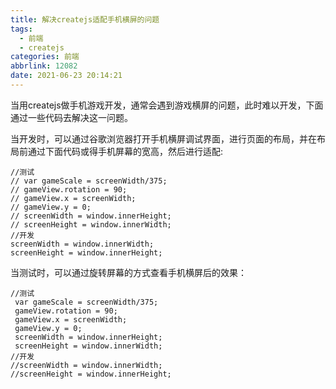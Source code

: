 ```yaml
---
title: 解决createjs适配手机横屏的问题
tags:
  - 前端
  - createjs
categories: 前端
abbrlink: 12082
date: 2021-06-23 20:14:21
---
```

<!-- more --> 
当用createjs做手机游戏开发，通常会遇到游戏横屏的问题，此时难以开发，下面通过一些代码去解决这一问题。
<!-- more --> 
当开发时，可以通过谷歌浏览器打开手机横屏调试界面，进行页面的布局，并在布局前通过下面代码或得手机屏幕的宽高，然后进行适配:
```
//测试
// var gameScale = screenWidth/375;
// gameView.rotation = 90;
// gameView.x = screenWidth;
// gameView.y = 0;
// screenWidth = window.innerHeight;
// screenHeight = window.innerWidth;
//开发
screenWidth = window.innerWidth;
screenHeight = window.innerHeight;
```

当测试时，可以通过旋转屏幕的方式查看手机横屏后的效果：
```
//测试
 var gameScale = screenWidth/375;
 gameView.rotation = 90;
 gameView.x = screenWidth;
 gameView.y = 0;
 screenWidth = window.innerHeight;
 screenHeight = window.innerWidth;
//开发
//screenWidth = window.innerWidth;
//screenHeight = window.innerHeight;
```